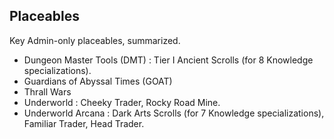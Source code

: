 

## Placeables

Key Admin-only placeables, summarized.

- Dungeon Master Tools (DMT) : Tier I Ancient Scrolls (for 8 Knowledge specializations).
- Guardians of Abyssal Times (GOAT)
- Thrall Wars
- Underworld : Cheeky Trader, Rocky Road Mine.
- Underworld Arcana : Dark Arts Scrolls (for 7 Knowledge specializations), Familiar Trader, Head Trader.
